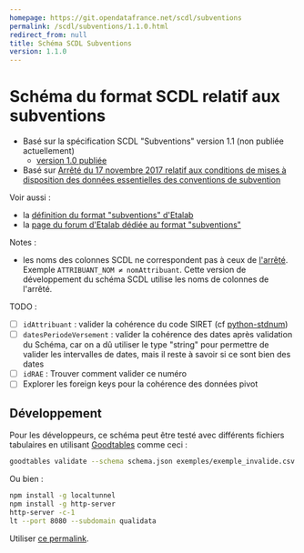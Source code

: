 ```yaml
---
homepage: https://git.opendatafrance.net/scdl/subventions
permalink: /scdl/subventions/1.1.0.html
redirect_from: null
title: Schéma SCDL Subventions
version: 1.1.0
---
```


# Schéma du format SCDL relatif aux subventions

- Basé sur la spécification SCDL "Subventions" version 1.1 (non publiée actuellement)
  - [version 1.0 publiée](http://www.opendatafrance.net/SCDL_Subventions)
- Basé sur [Arrêté du 17 novembre 2017 relatif aux conditions de mises à disposition des données essentielles des conventions de subvention](https://www.legifrance.gouv.fr/affichTexte.do?cidTexte=JORFTEXT000036040528)

Voir aussi :
- la [définition du format "subventions" d'Etalab](https://github.com/etalab/format-subventions)
- la [page du forum d'Etalab dédiée au format "subventions"](https://forum.etalab.gouv.fr/t/cadre-juridique-et-technique-de-louverture-des-donnees-de-subventions)

Notes :
- les noms des colonnes SCDL ne correspondent pas à ceux de [l'arrêté](https://www.legifrance.gouv.fr/affichTexte.do?cidTexte=JORFTEXT000036040528). Exemple `ATTRIBUANT_NOM ≠ nomAttribuant`. Cette version de développement du schéma SCDL utilise les noms de colonnes de l'arrêté.

TODO :
- [ ] `idAttribuant` : valider la cohérence du code SIRET (cf [python-stdnum](https://arthurdejong.org/python-stdnum/doc/1.8/stdnum.fr.siret))
- [ ] `datesPeriodeVersement` : valider la cohérence des dates après validation du Schéma, car on a dû utiliser le type "string" pour permettre de valider les intervalles de dates, mais il reste à savoir si ce sont bien des dates
- [ ] `idRAE` : Trouver comment valider ce numéro
- [ ] Explorer les foreign keys pour la cohérence des données pivot

## Développement

Pour les développeurs, ce schéma peut être testé avec différents fichiers tabulaires en utilisant [Goodtables](https://github.com/frictionlessdata/goodtables-py) comme ceci :

```sh
goodtables validate --schema schema.json exemples/exemple_invalide.csv
```

Ou bien :

```sh
npm install -g localtunnel
npm install -g http-server
http-server -c-1
lt --port 8080 --subdomain qualidata
```

Utiliser [ce permalink](http://dev.qualidata.io/?source=https%3A%2F%2Fqualidata.localtunnel.me%2Fexemple_arrete.csv&schema=https%3A%2F%2Fqualidata.localtunnel.me%2Fschema.json).